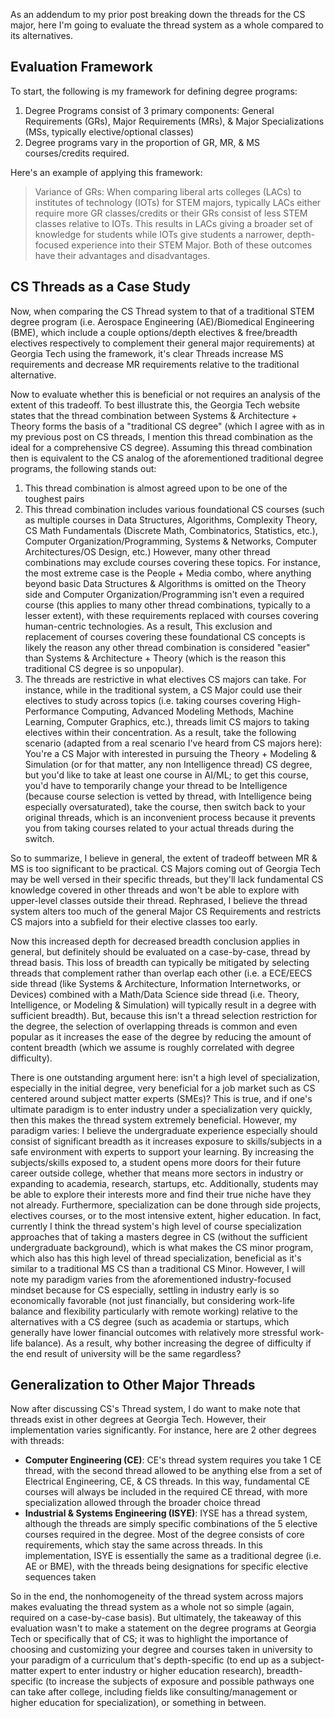 As an addendum to my prior post breaking down the threads for the CS major, here I'm going to evaluate the thread system as a whole compared to its alternatives.

## Evaluation Framework

To start, the following is my framework for defining degree programs: 
1. Degree Programs consist of 3 primary components: General Requirements (GRs), Major Requirements (MRs), & Major Specializations (MSs, typically elective/optional classes)
2. Degree programs vary in the proportion of GR, MR, & MS courses/credits required.

Here's an example of applying this framework:
> Variance of GRs: When comparing liberal arts colleges (LACs) to institutes of technology (IOTs) for STEM majors, typically LACs either require more GR classes/credits or their GRs consist of less STEM classes relative to IOTs. This results in LACs giving a broader set of knowledge for students while IOTs give students a narrower, depth-focused experience into their STEM Major. Both of these outcomes have their advantages and disadvantages.

## CS Threads as a Case Study

Now, when comparing the CS Thread system to that of a traditional STEM degree program (i.e. Aerospace Engineering (AE)/Biomedical Engineering (BME), which include a couple options/depth electives & free/breadth electives respectively to complement their general major requirements) at Georgia Tech using the framework, it's clear Threads increase MS requirements and decrease MR requirements relative to the traditional alternative.

Now to evaluate whether this is beneficial or not requires an analysis of the extent of this tradeoff. To best illustrate this, the Georgia Tech website states that the thread combination between Systems & Architecture + Theory forms the basis of a "traditional CS degree" (which I agree with as in my previous post on CS threads, I mention this thread combination as the ideal for a comprehensive CS degree). Assuming this thread combination then is equivalent to the CS analog of the aforementioned traditional degree programs, the following stands out:

1. This thread combination is almost agreed upon to be one of the toughest pairs
2. This thread combination includes various foundational CS courses (such as multiple courses in Data Structures, Algorithms, Complexity Theory, CS Math Fundamentals (Discrete Math, Combinatorics, Statistics, etc.), Computer Organization/Programming, Systems & Networks, Computer Architectures/OS Design, etc.) However, many other thread combinations may exclude courses covering these topics. For instance, the most extreme case is the People + Media combo, where anything beyond basic Data Structures & Algorithms is omitted on the Theory side and Computer Organization/Programming isn't even a required course (this applies to many other thread combinations, typically to a lesser extent), with these requirements replaced with courses covering human-centric technologies. As a result, This exclusion and replacement of courses covering these foundational CS concepts is likely the reason any other thread combination is considered "easier" than Systems & Architecture + Theory (which is the reason this traditional CS degree is so unpopular). 
3. The threads are restrictive in what electives CS majors can take. For instance, while in the traditional system, a CS Major could use their electives to study across topics (i.e. taking courses covering High-Performance Computing, Advanced Modeling Methods, Machine Learning, Computer Graphics, etc.), threads limit CS majors to taking electives within their concentration. As a result, take the following scenario (adapted from a real scenario I've heard from CS majors here): You're a CS Major with interested in pursuing the Theory + Modeling & Simulation (or for that matter, any non Intelligence thread) CS degree, but you'd like to take at least one course in AI/ML; to get this course, you'd have to temporarily change your thread to be Intelligence (because course selection is vetted by thread, with Intelligence being especially oversaturated), take the course, then switch back to your original threads, which is an inconvenient process because it prevents you from taking courses related to your actual threads during the switch. 

So to summarize, I believe in general, the extent of tradeoff between MR & MS is too significant to be practical. CS Majors coming out of Georgia Tech may be well versed in their specific threads, but they'll lack fundamental CS knowledge covered in other threads and won't be able to explore with upper-level classes outside their thread. Rephrased, I believe the thread system alters too much of the general Major CS Requirements and restricts CS majors into a subfield for their elective classes too early.

Now this increased depth for decreased breadth conclusion applies in general, but definitely should be evaluated on a case-by-case, thread by thread basis. This loss of breadth can typically be mitigated by selecting threads that complement rather than overlap each other (i.e. a ECE/EECS side thread (like Systems & Architecture, Information Internetworks, or Devices) combined with a Math/Data Science side thread (i.e. Theory, Intelligence, or Modeling & Simulation) will typically result in a degree with sufficient breadth). But, because this isn't a thread selection restriction for the degree, the selection of overlapping threads is common and even popular as it increases the ease of the degree by reducing the amount of content breadth (which we assume is roughly correlated with degree difficulty). 

There is one outstanding argument here: isn't a high level of specialization, especially in the initial degree, very beneficial for a job market such as CS centered around subject matter experts (SMEs)? This is true, and if one's ultimate paradigm is to enter industry under a specialization very quickly, then this makes the thread system extremely beneficial. However, my paradigm varies: I believe the undergraduate experience especially should consist of significant breadth as it increases exposure to skills/subjects in a safe environment with experts to support your learning. By increasing the subjects/skills exposed to, a student opens more doors for their future career outside college, whether that means more sectors in industry or expanding to academia, research, startups, etc. Additionally, students may be able to explore their interests more and find their true niche have they not already. Furthermore, specialization can be done through side projects, electives courses, or to the most intensive extent, higher education. In fact, currently I think the thread system's high level of course specialization approaches that of taking a masters degree in CS (without the sufficient undergraduate background), which is what makes the CS minor program, which also has this high level of thread specialization, beneficial as it's similar to a traditional MS CS than a traditional CS Minor. However, I will note my paradigm varies from the aforementioned industry-focused mindset because for CS especially, settling in industry early is so economically favorable (not just financially, but considering work-life balance and flexibility particularly with remote working) relative to the alternatives with a CS degree (such as academia or startups, which generally have lower financial outcomes with relatively more stressful work-life balance). As a result, why bother increasing the degree of difficulty if the end result of university will be the same regardless?

## Generalization to Other Major Threads

Now after discussing CS's Thread system, I do want to make note that threads exist in other degrees at Georgia Tech. However, their implementation varies significantly. For instance, here are 2 other degrees with threads:
- **Computer Engineering (CE)**: CE's thread system requires you take 1 CE thread, with the second thread allowed to be anything else from a set of Electrical Engineering, CE, & CS threads. In this way, fundamental CE courses will always be included in the required CE thread, with more specialization allowed through the broader choice thread
- **Industrial & Systems Engineering (ISYE)**: IYSE has a thread system, although the threads are simply specific combinations of the 5 elective courses required in the degree. Most of the degree consists of core requirements, which stay the same across threads. In this implementation, ISYE is essentially the same as a traditional degree (i.e. AE or BME), with the threads being designations for specific elective sequences taken

So in the end, the nonhomogeneity of the thread system across majors makes evaluating the thread system as a whole not so simple (again, required on a case-by-case basis). But ultimately, the takeaway of this evaluation wasn't to make a statement on the degree programs at Georgia Tech or specifically that of CS; it was to highlight the importance of choosing and customizing your degree and courses taken in university to your paradigm of a curriculum that's depth-specific (to end up as a subject-matter expert to enter industry or higher education research), breadth-specific (to increase the subjects of exposure and possible pathways one can take after college, including fields like consulting/management or higher education for specialization), or something in between.
